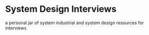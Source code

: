 # System Design Interviews
a personal jar of system industrial and system design resources for interviews
